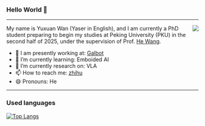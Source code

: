 ### Hello World 👋
---
<img align="right" src="https://github-readme-stats.vercel.app/api?username=Yaser-wyx&theme=tokyonight">

My name is Yuxuan Wan (Yaser in English), and I am currently a PhD student preparing to begin my studies at Peking University (PKU) in the second half of 2025, under the supervision of Prof. [He Wang](https://hughw19.github.io/).
- 🏫 I am presently working at: [Galbot](https://www.galbot.com/)
- 🌱 I’m currently learning: Emboided AI
- 🔭 I’m currently research on: VLA
- 📫 How to reach me: [zhihu](https://www.zhihu.com/people/yaser-1) 
- 😄 Pronouns: He


---
### Used languages
[![Top Langs](https://github-readme-stats.vercel.app/api/top-langs/?username=Yaser-wyx&langs_count=7&theme=tokyonight&layout=compact)](https://github.com/Yaser-wyx/github-readme-stats)

<!--
**Yaser-wyx/Yaser-wyx** is a ✨ _special_ ✨ repository because its `README.md` (this file) appears on your GitHub profile.

Here are some ideas to get you started:

- 🔭 I’m currently working on ...
- 🌱 I’m currently learning ...
- 👯 I’m looking to collaborate on ...
- 🤔 I’m looking for help with ...
- 💬 Ask me about ...
- 📫 How to reach me: ...
- 😄 Pronouns: ...
- ⚡ Fun fact: ...
-->
